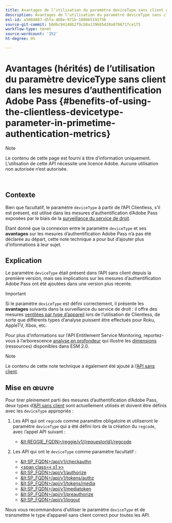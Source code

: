 ```yaml
---
title: Avantages de l’utilisation du paramètre deviceType sans client dans les mesures d’authentification Adobe Pass
description: Avantages de l’utilisation du paramètre deviceType sans client dans les mesures d’authentification Adobe Pass
exl-id: a5004887-d5fa-468e-971b-10806519175b
source-git-commit: b0d6c94148b2f9cb8a139685420a970671fce1f5
workflow-type: tm+mt
source-wordcount: '352'
ht-degree: 0%

---
```


# Avantages (hérités) de l’utilisation du paramètre deviceType sans client dans les mesures d’authentification Adobe Pass {#benefits-of-using-the-clientless-devicetype-parameter-in-primetime-authentication-metrics}

>[!NOTE]
>
>Le contenu de cette page est fourni à titre d’information uniquement. L’utilisation de cette API nécessite une licence Adobe. Aucune utilisation non autorisée n’est autorisée.

</br>

## Contexte

Bien que facultatif, le paramètre `deviceType` à partir de l’API Clientless, s’il est présent, est utilisé dans les mesures d’authentification d’Adobe Pass exposées par le biais de la [surveillance du service de droit](/help/authentication/integration-guide-programmers/features-premium/esm/entitlement-service-monitoring-overview.md).

Étant donné que la connexion entre le paramètre `deviceType` et ses **avantages** sur les mesures d’authentification Adobe Pass n’a pas été déclarée au départ, cette note technique a pour but d’ajouter plus d’informations à leur sujet.

## Explication

Le paramètre `deviceType` était présent dans l’API sans client depuis la première version, mais ses implications sur les mesures d’authentification Adobe Pass ont été ajoutées dans une version plus récente.



>[!IMPORTANT]
>
>Si le paramètre `deviceType` est défini correctement, il présente les **avantages** suivants dans la surveillance du service de droit : il offre des mesures [ventilées par type d’appareil](/help/authentication/integration-guide-programmers/features-premium/esm/entitlement-service-monitoring-overview.md#clientless_device_type) lors de l’utilisation de Clientless, de sorte que différents types d’analyse puissent être effectués pour Roku, AppleTV, Xbox, etc.


Pour plus d’informations sur l’API Entitlement Service Monitoring, reportez-vous à l’arborescence [analyse en profondeur](/help/authentication/integration-guide-programmers/features-premium/esm/entitlement-service-monitoring-api.md#drill-down_tree) qui illustre les [dimensions](/help/authentication/integration-guide-programmers/features-premium/esm/entitlement-service-monitoring-overview.md#esm_dimensions) (ressources) disponibles dans ESM 2.0.

>[!NOTE]
>
>Le contenu de cette note technique a également été ajouté à l’[API sans client](#clientless_device_type).




## Mise en œuvre

Pour tirer pleinement parti des mesures d’authentification d’Adobe Pass, deux types d’[API sans client](#web_srvs_summary) sont actuellement utilisés et doivent être définis avec les `deviceType` appropriés :

1. Les API qui ont `regcode` comme paramètre obligatoire et utiliseront le paramètre `deviceType` qui a été défini lors de la création du `regcode`, avec l’appel API suivant :
   - [\&lt;REGGIE\_FQDN\>/reggie/v1/{requestorId}/regcode](#reg_serv)

1. Les API qui ont le `deviceType` comme paramètre facultatif :
   - [\&lt;SP\_FQDN\>/api/v1/checkauthn](#check_authn_token)
   - [&lt;span class=« s1 »>](#retrieve_authn_token)
   - [\&lt;SP\_FQDN\>/api/v1/authorize](#init_authz)
   - [\&lt;SP\_FQDN\>/api/v1/tokens/authz](#retrieve_authz_token)
   - [\&lt;SP\_FQDN\>/api/v1/tokens/media](#short_media)
   - [\&lt;SP\_FQDN\>/api/v1/mediatoken](#short_media)
   - [\&lt;SP\_FQDN\>/api/v1/preauthorize](#PreAuthZ_Resources)
   - [\&lt;SP\_FQDN\>/api/v1/logout](#init_logout)

Nous vous recommandons d’utiliser le paramètre `deviceType` et de transmettre le type d’appareil sans client correct pour toutes les API.
